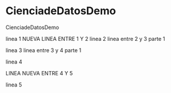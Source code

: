 # CienciadeDatosDemo
CienciadeDatosDemo

linea 1
NUEVA LINEA ENTRE 1 Y 2
linea 2
linea entre 2 y 3 parte 1

linea 3
linea entre 3 y 4 parte 1

linea 4

LINEA NUEVA ENTRE 4 Y 5

linea 5
